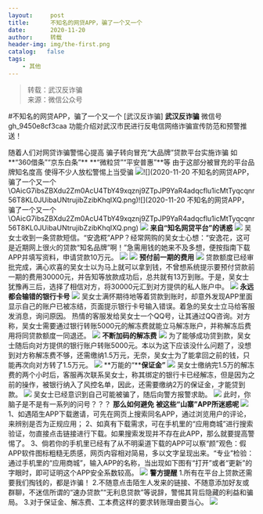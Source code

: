 ```yaml
---
layout:     post
title:      不知名的网贷APP，骗了一个又一个
date:       2020-11-20
author:     转载
header-img: img/the-first.png
catalog:   false
tags:
    - 其他
---
```


<blockquote><p>转载：武汉反诈骗<br>
来源：微信公众号</p></blockquote>

#不知名的网贷APP，骗了一个又一个
[武汉反诈骗]
**武汉反诈骗**
微信号gh_9450e8cf3caa
功能介绍对武汉市民进行反电信网络诈骗宣传防范和预警推送！

随着人们对网贷诈骗警惕心提高
骗子转向冒充“大品牌”贷款平台实施诈骗
如**“360借条”“京东白条”**
**“微粒贷”“平安普惠”**等
由于这部分被冒充的平台品牌知名度高
使得不少人放松警惕上当受骗
![]({{site.baseurl}}/postimg/OAicG7ibsZBXdu2Zm0AcU4TbY49xqznj9ZTpJP9YaR4adqcflu1icMtTyqcqnr56T8KL0JUibaUNtrujibZzibKhqIXQ.png)![](2020-11-20
不知名的网贷APP，骗了一个又一个\\OAicG7ibsZBXdu2Zm0AcU4TbY49xqznj9ZTpJP9YaR4adqcflu1icMtTyqcqnr56T8KL0JUibaUNtrujibZzibKhqIXQ.png)![](2020-11-20
不知名的网贷APP，骗了一个又一个\\OAicG7ibsZBXdu2Zm0AcU4TbY49xqznj9ZTpJP9YaR4adqcflu1icMtTyqcqnr56T8KL0JUibaUNtrujibZzibKhqIXQ.png)
![]({{site.baseurl}}/postimg/XzOQTvW7CoCfic86GdItSPdCHE69ibxQPTQzia5XucyV9ZmT4awqNhmJfOhs8QJrY6DYeZnODpic0ZEicyI3Jn9P93w.gif)
**来自“知名网贷平台”的诱惑**
![]({{site.baseurl}}/postimg/XzOQTvW7CoCfic86GdItSPdCHE69ibxQPTHiabcsiadficvwCYB9oG9k8Nlic0ff46GWlzmqicsCXhlwqATgd3aVuJiarQ.gif)
吴女士收到一条贷款短信。“安逸糀”APP？经常网购的吴女士心想：“安逸花，这可是近期网上很火的贷款“知名品牌”啊！”急需用钱的她来不及多想，便按指南下载APP并填写资料，申请贷款10万元。
![]({{site.baseurl}}/postimg/XzOQTvW7CoCfic86GdItSPdCHE69ibxQPT79or6hyWia4leLKpibzG1gpwibK4UlEcDLId6kzAWIbicIVfUrNODeTJAg.png)
![]({{site.baseurl}}/postimg/XzOQTvW7CoCfic86GdItSPdCHE69ibxQPTQzia5XucyV9ZmT4awqNhmJfOhs8QJrY6DYeZnODpic0ZEicyI3Jn9P93w.gif)
**预付前一期的费用**
![]({{site.baseurl}}/postimg/XzOQTvW7CoCfic86GdItSPdCHE69ibxQPTHiabcsiadficvwCYB9oG9k8Nlic0ff46GWlzmqicsCXhlwqATgd3aVuJiarQ.gif)
贷款额度已经审批完成，满心欢喜的吴女士以为马上就可以拿到钱，不曾想系统提示要预付贷款前一期的费用30000元，并告知等放款成功后，总共就有13万到账。于是，吴女士犹豫再三后，选择了相信对方，将30000元汇到对方提供的私人账户中。
![]({{site.baseurl}}/postimg/XzOQTvW7CoCfic86GdItSPdCHE69ibxQPTQzia5XucyV9ZmT4awqNhmJfOhs8QJrY6DYeZnODpic0ZEicyI3Jn9P93w.gif)
**永远都会输错的银行卡号**
![]({{site.baseurl}}/postimg/XzOQTvW7CoCfic86GdItSPdCHE69ibxQPTHiabcsiadficvwCYB9oG9k8Nlic0ff46GWlzmqicsCXhlwqATgd3aVuJiarQ.gif)
吴女士满怀期待地等着贷款到账时，却意外发现APP里面显示自己的账户已被冻结，页面提示银行卡号输入错误。着急的吴女士立马给客服发消息，询问原因。
热情的客服发给吴女士一个QQ号，让其通过QQ咨询。对方称，吴女士需要通过银行转账5000元的解冻费就能立马解冻账户，并称解冻后费用将同贷款额度一同退还。
![]({{site.baseurl}}/postimg/XzOQTvW7CoCfic86GdItSPdCHE69ibxQPTQzia5XucyV9ZmT4awqNhmJfOhs8QJrY6DYeZnODpic0ZEicyI3Jn9P93w.gif)
**不断加码的解冻费**
![]({{site.baseurl}}/postimg/XzOQTvW7CoCfic86GdItSPdCHE69ibxQPTHiabcsiadficvwCYB9oG9k8Nlic0ff46GWlzmqicsCXhlwqATgd3aVuJiarQ.gif)
为了能够成功贷到款，吴女士随后向对方提供的银行账户转账5000元。本以为这下应该没什么问题了，没想到对方称解冻费不够，还需缴纳1.5万元，无奈，吴女士为了能拿回之前的钱，只能再次向对方转了1.5万元。
![]({{site.baseurl}}/postimg/XzOQTvW7CoCfic86GdItSPdCHE69ibxQPTQzia5XucyV9ZmT4awqNhmJfOhs8QJrY6DYeZnODpic0ZEicyI3Jn9P93w.gif)
**万能的“****保证金”**
![]({{site.baseurl}}/postimg/XzOQTvW7CoCfic86GdItSPdCHE69ibxQPTHiabcsiadficvwCYB9oG9k8Nlic0ff46GWlzmqicsCXhlwqATgd3aVuJiarQ.gif)
吴女士缴纳完1.5万的解冻费的两个小时后，客服再次联系吴女士，称其绑定的银行卡已经解冻，但是因为之前的操作，被银行纳入了风控名单，因此，还需要缴纳2万的保证金，才能贷到款。
![]({{site.baseurl}}/postimg/XzOQTvW7CoCfic86GdItSPdCHE69ibxQPTB5B5hBfwvQnTRoRaMARVvodiap8cViahmdYdP366iaO8crQOP2mvuXibMw.jpeg)
吴女士已经意识到自己可能被骗了，随后向警方报警求助。
![]({{site.baseurl}}/postimg/XzOQTvW7CoCfic86GdItSPdCHE69ibxQPTb37KF2GZPukUgKlibnGrCmEMLvSPOw4Z4hRuAyWIzp08x2fuBqM9KKg.gif)
此时，你脑子是不是有一系列的问号？？？
**那么如何避免**
**被这些“山寨”APP所迷惑呢**
![]({{site.baseurl}}/postimg/XzOQTvW7CoCfic86GdItSPdCHE69ibxQPTju6RCYHy7ES8FrlvLnyEYGjpXSQ3t2pNZ2vhs6lr7d5qU29IFibjJ1Q.png)
1、如遇陌生APP下载邀请，可先在网页上搜索同名APP，通过浏览用户的评论，来辨别是否为正规应用；
2、如真有下载需求，可在手机里的“应用商城”进行搜索验证，勿直接点击链接进行下载。如果搜索发现并不存在此APP，那么就要提高警惕了。
3、倘若你的手机里已经有了从不明渠道下载的APP可以察“颜”观色：假APP软件图标粗糙无质感，网页内容相对简易，多以文字呈现出来。“专业”检验：通过手机里的“应用商城”，输入APP的名称，当出现如下图有“打开”或者“更新”的字眼时，即可证明这个APP安全系数较高。
![]({{site.baseurl}}/postimg/FHZ7bNowEThff91kjWchbUH1HicXriaIVPpygtX70Uv8Flda8cYhKWNgEmBtnzOUxdB11Kftoj6437dhkeXaRicwA.gif)
****警方提醒****
1\.所有在平台上贷款还需要我们掏钱的，都是诈骗！
2.不随意点击陌生人发来的链接、不随意添加好友或群聊，不迷信所谓的“速办贷款”“无利息贷款”等说辞，警惕其背后隐藏的利益和骗局。
3.对于保证金、解冻费、工本费这样的要求转账理由要当心。
![]({{site.baseurl}}/postimg/8wBAcE4t1v45GDHOoXLVCSZxIvMlVbichgf7XAHvzZQNNxr4d5RITrbHhqdoH5Ll9eH85Bg09TFpIxMkTia4TOQQ.jpeg)
